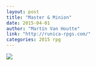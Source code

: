 ```yaml
---
layout: post
title: "Master & Minion"
date: 2015-04-01
author: "Martín Van Houtte"
link: "http://runica-rpgs.com/"
categories: 2015 rpg
---
```

![]({{site.url}}/2015images/MasterMinion.jpg)
